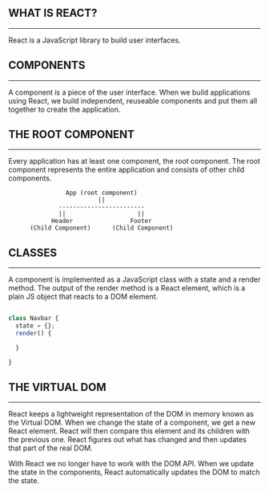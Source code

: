 WHAT IS REACT?
----
----
React is a JavaScript library to build user interfaces.

COMPONENTS
----
----
A component is a piece of the user interface. When we build applications using React, we build independent, reuseable components and put them all together to create the application.

THE ROOT COMPONENT
----
----
Every application has at least one component, the root component. The root component represents the entire application and consists of other child components.
```
                App (root component)
                         ||
              ------------------------
              ||                    ||
            Header                Footer  
      (Child Component)      (Child Component)
```

CLASSES
----
----
A component is implemented as a JavaScript class with a state and a render method. The output of the render method is a React element, which is a plain JS object that reacts to a DOM element.
```js

class Navbar {
  state = {};
  render() {

  }

}

```

THE VIRTUAL DOM
----
----
React keeps a lightweight representation of the DOM in memory known as the Virtual DOM. When we change the state of a component, we get a new React element. React will then compare this element and its children with the previous one. React figures out what has changed and then updates that part of the real DOM.

With React we no longer have to work with the DOM API. When we update the state in the components, React automatically updates the DOM to match the state.


